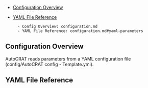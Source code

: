 
- [Configuration Overview](#configuration-overview)
- [YAML File Reference](#yaml-file-reference)

        - Config Overview: configuration.md
        - YAML File Reference: configuration.md#yaml-parameters

## Configuration Overview

AutoCRAT reads parameters from a YAML configuration file (config/AutoCRAT config - Template.yml).


## YAML File Reference
